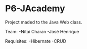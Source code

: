 # P6-JAcademy

Project maded to the Java Web class.

Team:
  -Nitai Charan
  -José Henrique
  
  Requisites:
    -Hibernate
    -CRUD
